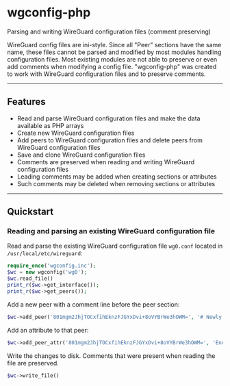 # wgconfig-php

Parsing and writing WireGuard configuration files (comment preserving)

WireGuard config files are ini-style. Since all "Peer" sections have the same name, these files cannot be parsed and modified by most modules handling configuration files. Most existing modules are not able to preserve or even add comments when modifying a config file. "wgconfig-php" was created to work with WireGuard configuration files and to preserve comments.

---

## Features

- Read and parse WireGuard configuration files and make the data available as PHP arrays
- Create new WireGuard configuration files
- Add peers to WireGuard configuration files and delete peers from WireGuard configuration files
- Save and clone WireGuard configuration files
- Comments are preserved when reading and writing WireGuard configuration files
- Leading comments may be added when creating sections or attributes
- Such comments may be deleted when removing sections or attributes

---

## Quickstart

### Reading and parsing an existing WireGuard configuration file

Read and parse the existing WireGuard configuration file `wg0.conf` located in `/usr/local/etc/wireguard`:

```php
require_once('wgconfig.inc');
$wc = new wgconfig('wg0');
$wc.read_file()
print_r($wc->get_interface());
print_r($wc->get_peers());
```

Add a new peer with a comment line before the peer section:
```php
$wc->add_peer('801mgm2JhjTOCxfihEknzFJGYxDvi+8oVYBrWe3hOWM=', '# Newly added peer');
```

Add an attribute to that peer:
```php
$wc->add_peer_attr('801mgm2JhjTOCxfihEknzFJGYxDvi+8oVYBrWe3hOWM=', 'Endpoint', 'wg.example.com:51820', '# Added for demonstration purposes');
```

Write the changes to disk. Comments that were present when reading the file are preserved.
```php
$wc->write_file()
```
